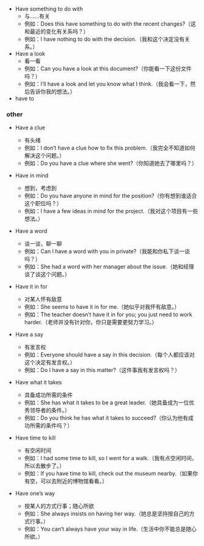 - Have something to do with
    * 与……有关
    * 例如：Does this have something to do with the recent changes?（这和最近的变化有关系吗？）
    * 例如：I have nothing to do with the decision.（我和这个决定没有关系。）
- Have a look
    * 看一看
    * 例如：Can you have a look at this document?（你能看一下这份文件吗？）
    * 例如：I’ll have a look and let you know what I think.（我会看一下，然后告诉你我的想法。）
- have to

### other

- Have a clue
    * 有头绪
    * 例如：I don’t have a clue how to fix this problem.（我完全不知道如何解决这个问题。）
    * 例如：Do you have a clue where she went?（你知道她去了哪里吗？）
- Have in mind
    * 想到，考虑到
    * 例如：Do you have anyone in mind for the position?（你有想到谁适合这个职位吗？）
    * 例如：I have a few ideas in mind for the project.（我对这个项目有一些想法。）

- Have a word
    * 谈一谈，聊一聊
    * 例如：Can I have a word with you in private?（我能和你私下谈一谈吗？）
    * 例如：She had a word with her manager about the issue.（她和经理谈了谈这个问题。） 

- Have it in for
    * 对某人怀有敌意
    * 例如：She seems to have it in for me.（她似乎对我怀有敌意。）
    * 例如：The teacher doesn’t have it in for you; you just need to work harder.（老师并没有针对你，你只是需要更努力学习。） 

- Have a say
    * 有发言权
    * 例如：Everyone should have a say in this decision.（每个人都应该对这个决定有发言权。）
    * 例如：Do I have a say in this matter?（这件事我有发言权吗？）
- Have what it takes
    * 具备成功所需的条件
    * 例如：She has what it takes to be a great leader.（她具备成为一位优秀领导者的条件。）
    * 例如：Do you think he has what it takes to succeed?（你认为他有成功所需的条件吗？）
- Have time to kill
    * 有空闲时间
    * 例如：I had some time to kill, so I went for a walk.（我有点空闲时间，所以去散步了。）
    * 例如：If you have time to kill, check out the museum nearby.（如果你有空，可以去附近的博物馆看看。）
- Have one’s way
    * 按某人的方式行事；随心所欲
    * 例如：She always insists on having her way.（她总是坚持按自己的方式行事。）
    * 例如：You can’t always have your way in life.（生活中你不能总是随心所欲。）


